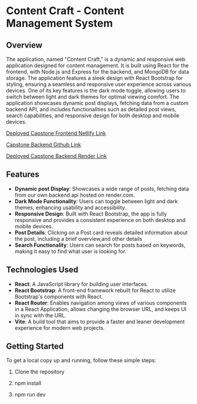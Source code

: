# Content Craft - Content Management System 

## Overview
The application, named "Content Craft," is a dynamic and responsive web application designed for content management. It is built using React for the frontend, with Node.js and Express for the backend, and MongoDB for data storage. The application features a sleek design with React Bootstrap for styling, ensuring a seamless and responsive user experience across various devices. One of its key features is the dark mode toggle, allowing users to switch between light and dark themes for optimal viewing comfort. The application showcases dynamic post displays, fetching data from a custom backend API, and includes functionalities such as detailed post views, search capabilities, and responsive design for both desktop and mobile devices.

[Deployed Capstone Frontend  Netlify Link](<LINKGOESHERE>)

[Capstone Backend Github Link](https://github.com/homdahal997/dahal_hom_mediumclone_backend)

[Deployed Capstone Backend Render Link](https://dahal-hom-mediumclone-backend.onrender.com)



## Features

- **Dynamic post Display**: Showcases a wide range of posts, fetching data from our own backend api hosted on render.com.
- **Dark Mode Functionality**: Users can toggle between light and dark themes, enhancing usability and accessibility.
- **Responsive Design**: Built with React Bootstrap, the app is fully responsive and provides a consistent experience on both desktop and mobile devices.
- **Post Details**: Clicking on a Post card reveals detailed information about the post, including a brief overview,and other details
- **Search Functionality**: Users can search for posts based on keywords, making it easy to find what user is looking for.

## Technologies Used

- **React**: A JavaScript library for building user interfaces.
- **React Bootstrap**: A front-end framework rebuilt for React to utilize Bootstrap's components with React.
- **React Router**: Enables navigation among views of various components in a React Application, allows changing the browser URL, and keeps UI in sync with the URL.
- **Vite**: A build tool that aims to provide a faster and leaner development experience for modern web projects.

## Getting Started

To get a local copy up and running, follow these simple steps:

1. Clone the repository

2. npm install

3. npm run dev
